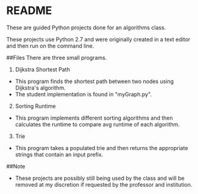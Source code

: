 # README
These are guided Python projects done for an algorithms class.

These projects use Python 2.7 and were originally created in a text editor and then run on the command line.

##Files
There are three small programs.

1. Dijkstra Shortest Path
  + This program finds the shortest path between two nodes using Dijkstra's algorithm.
  + The student implementation is found in "myGraph.py".
2. Sorting Runtime
  + This program implements different sorting algorithms and then calculates the runtime to compare avg runtime of each algorithm.
3. Trie
  + This program takes a populated trie and then returns the appropriate strings that contain an input prefix.

##Note
+ These projects are possibly still being used by the class and will be removed at my discretion if requested by the professor and institution.
